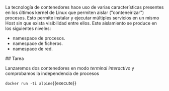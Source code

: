 La tecnología de contenedores hace uso de varias características presentes en los últimos kernel de Linux que permiten aislar ("conteneirizar") procesos. Esto permite instalar y ejecutar múltiples servicios en un mismo Host sin que exista visibilidad entre ellos. Este aislamiento se produce en los siguientes niveles:
- namespace de procesos.
- namespace de ficheros.
- namespace de red.

## Tarea

Lanzaremos dos contenedores en modo _terminal interactivo_ y comprobamos la independencia de procesos

`docker run -ti alpine`{{execute}}
